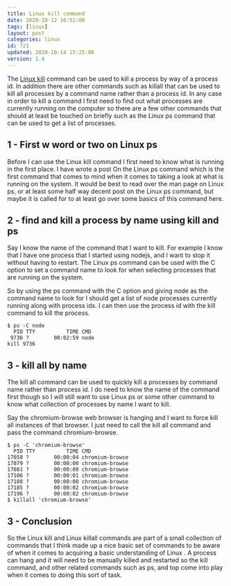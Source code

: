 ```yaml
---
title: Linux kill command
date: 2020-10-12 16:52:00
tags: [linux]
layout: post
categories: linux
id: 721
updated: 2020-10-14 15:25:06
version: 1.4
---
```


The [Linux kill](https://www.linux.com/training-tutorials/how-kill-process-command-line/) command can be used to kill a process by way of a process id. In addition there are other commands such as killall that can be used to kill all processes by a command name rather than a process id. In any case in order to kill a command I first need to find out what processes are currently running on the computer so there are a few other commands that should at least be touched on briefly such as the Linux ps command that can be used to get a list of processes.

<!-- more -->

## 1 - First w word or two on Linux ps

Before I can use the Linux kill command I first need to know what is running in the first place. I have wrote a post On the Linux ps command which is the first command that comes to mind when it comes to taking a look at what is running on the system. It would be best to read over the man page on Linux ps, or at least some half way decent post on the Linux ps command, but maybe it is called for to at least go over some basics of this command here.

## 2 - find and kill a process by name using kill and ps

Say I know the name of the command that I want to kill. For example I know that I have one process that I started using nodejs, and I want to stop it without having to restart. The Linux ps command can be used with the C option to set a command name to look for when selecting processes that are running on the system.

So by using the ps command with the C option and giving node as the command name to look for I should get a list of node processes currently running along with process ids. I can then use the process id with the kill command to kill the process.

```
$ ps -C node
  PID TTY          TIME CMD
 9736 ?        00:02:59 node
kill 9736
```

## 3 - kill all by name

The kill all command can be used to quickly kill a processes by command name rather than process id. I do need to know the name of the command first though so I will still want to use Linux ps or some other command to know what collection of processes by name I want to kill.

Say the chromium-browse web browser is hanging and I want to force kill all instances of that browser. I just need to call the kill all command and pass the command chromium-browse.

```
$ ps -C 'chromium-browse'
  PID TTY          TIME CMD
17058 ?        00:00:04 chromium-browse
17079 ?        00:00:00 chromium-browse
17081 ?        00:00:00 chromium-browse
17106 ?        00:00:01 chromium-browse
17108 ?        00:00:00 chromium-browse
17185 ?        00:00:02 chromium-browse
17196 ?        00:00:02 chromium-browse
$ killall 'chromium-browse'
```

## 3 - Conclusion

So the Linux kill and Linux killall commands are part of a small collection of commands that I think made up a nice basic set of commands to be aware of when it comes to acquiring a basic understanding of Linux . A process can hang and it will need to be manually killed and restarted so the kill command, and other related commands such as ps, and top come into play when it comes to doing this sort of task.